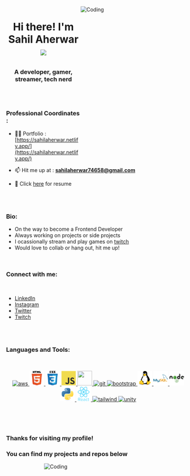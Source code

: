 <br>

<img align="right" alt="Coding" height="400" width="300" src="https://sahilaherwar1107.netlify.app/static/media/bannerImg.36e981ecc3a628716795.png">
  
# <p align="center" font-size="70"> Hi there! I'm Sahil Aherwar <img src="https://github.com/TheDudeThatCode/TheDudeThatCode/blob/master/Assets/Hi.gif" width="35" /> </p>
<h3 align="center">A developer, gamer, streamer, tech nerd</h3>
 <br><br>

### Professional Coordinates : 

- 👨‍💻 Portfolio : [https://sahilaherwar.netlify.app/](https://sahilaherwar.netlify.app/)

- 📫 Hit me up at : **sahilaherwar74658@gmail.com**
- 📄 Click [here](https://docs.google.com/document/d/1iQpDrDRxAk7S6iB00eJ6FwszdkxyvROJc9kmCOhysBU/edit?usp=sharing) for resume
  
<br><br>


### Bio: 

- On the way to become a Frontend Developer
- Always working on projects or side projects
- I ocassionally stream and play games on [twitch](https://twitch.tv/mcsmileyy)
- Would love to collab or hang out, hit me up!
<br>

<h3 align="left">Connect with me:</h3>

<br>

- [LinkedIn](https://www.linkedin.com/in/sahil-aherwar-527b162a5)
- [Instagram](https://www.instagram.com/im_smiley_xb/)
- [Twitter](https://twitter.com/aherwar_sahil)
- [Twitch](https://twitch.tv/mcsmileyy)

<br>
<br>

<h3 align="left">Languages and Tools:</h3>
<br>
<p align="center"> 
  <a href="https://aws.amazon.com" target="_blank" rel="noreferrer"> 
       <img src="https://camo.githubusercontent.com/9e876f0b8e5ba00559326b3a2b9e7f043aa373aa8e89e6433e5730f1b09caf40/68747470733a2f2f63646e2e6a7364656c6976722e6e65742f67682f64657669636f6e732f64657669636f6e2f69636f6e732f616d617a6f6e77656273657276696365732f616d617a6f6e77656273657276696365732d706c61696e2d776f72646d61726b2e737667" alt="aws" width="40" height="40"/>
  </a>
  <a href="https://www.w3.org/html/" target="_blank" rel="noreferrer"> 
     <img src="https://raw.githubusercontent.com/devicons/devicon/master/icons/html5/html5-original-wordmark.svg" alt="html5" width="40" height="40"/> 
  </a> 
  <a href="https://www.w3schools.com/css/" target="_blank" rel="noreferrer">
   <img src="https://raw.githubusercontent.com/devicons/devicon/master/icons/css3/css3-original-wordmark.svg" alt="css3" width="40" height="40"/> 
  </a> 
  <a href="https://developer.mozilla.org/en-US/docs/Web/JavaScript" target="_blank" rel="noreferrer"> 
     <img src="https://raw.githubusercontent.com/devicons/devicon/master/icons/javascript/javascript-original.svg" alt="javascript" width="40" height="40"/> 
  </a> 
  <a href="https://www.gnu.org/software/bash/" target="_blank" rel="noreferrer"> 
        <img src="https://upload.wikimedia.org/wikipedia/commons/4/4b/Bash_Logo_Colored.svg" width="40" height="40" /> 
  </a> 
  <a href="https://git-scm.com/" target="_blank" rel="noreferrer"> 
    <img src="https://www.vectorlogo.zone/logos/git-scm/git-scm-icon.svg" alt="git" width="40" height="40"/> 
  </a> 
  <a href="https://getbootstrap.com" target="_blank" rel="noreferrer">
    <img src="https://upload.wikimedia.org/wikipedia/commons/b/b2/Bootstrap_logo.svg" alt="bootstrap" width="40" height="40"/> 
  </a> 
  <a href="https://www.linux.org/" target="_blank" rel="noreferrer"> 
     <img src="https://raw.githubusercontent.com/devicons/devicon/master/icons/linux/linux-original.svg" alt="linux" width="40" height="40"/> 
  </a> 
  <a href="https://www.mysql.com/" target="_blank" rel="noreferrer"> 
     <img src="https://raw.githubusercontent.com/devicons/devicon/master/icons/mysql/mysql-original-wordmark.svg" alt="mysql" width="40" height="40"/> 
  </a>
  <a href="https://nodejs.org" target="_blank" rel="noreferrer"> 
      <img src="https://raw.githubusercontent.com/devicons/devicon/master/icons/nodejs/nodejs-original-wordmark.svg" alt="nodejs" width="40" height="40"/> 
  </a> 
  <a href="https://www.python.org" target="_blank" rel="noreferrer"> 
     <img src="https://raw.githubusercontent.com/devicons/devicon/master/icons/python/python-original.svg" alt="python" width="40" height="40"/> 
  </a>   
  <a href="https://reactjs.org/" target="_blank" rel="noreferrer"> 
     <img src="https://raw.githubusercontent.com/devicons/devicon/master/icons/react/react-original-wordmark.svg" alt="react" width="40" height="40"/> 
  </a> 
  <a href="https://tailwindcss.com/" target="_blank" rel="noreferrer"> 
   <img src="https://www.vectorlogo.zone/logos/tailwindcss/tailwindcss-icon.svg" alt="tailwind" width="40" height="40"/> 
  </a> 
  <a href="https://unity.com/" target="_blank" rel="noreferrer">
   <img src="https://www.vectorlogo.zone/logos/unity3d/unity3d-icon.svg" alt="unity" width="40" height="40"/> 
  </a> 
</p>
<br><br><br>

<p>
<h3> Thanks for visiting my profile! </h3> 
<h3> You can find my projects and repos below </h3>
<img align="right" alt="Coding" height="400" width="400" src="https://c.tenor.com/YUzRkMOL-3EAAAAC/tenor.gif">
<p>
